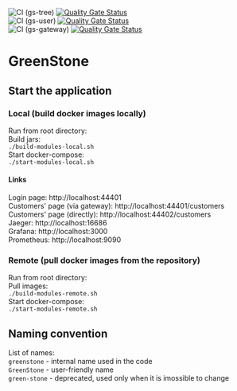 ![CI (gs-tree)](https://github.com/asamal/greenstone/workflows/CI%20(gs-tree)/badge.svg)
[![Quality Gate Status](https://sonarcloud.io/api/project_badges/measure?project=gs-tree&metric=alert_status)](https://sonarcloud.io/dashboard?id=gs-tree)  
![CI (gs-user)](https://github.com/asamal/greenstone/workflows/CI%20(gs-user)/badge.svg)
[![Quality Gate Status](https://sonarcloud.io/api/project_badges/measure?project=gs-user&metric=alert_status)](https://sonarcloud.io/dashboard?id=gs-user)  
![CI (gs-gateway)](https://github.com/asamal/greenstone/workflows/CI%20(gs-gateway)/badge.svg)
[![Quality Gate Status](https://sonarcloud.io/api/project_badges/measure?project=gs-gateway&metric=alert_status)](https://sonarcloud.io/dashboard?id=gs-gateway)


# GreenStone

## Start the application

### Local (build docker images locally)

Run from root directory:  
Build jars:  
`./build-modules-local.sh`  
Start docker-compose:   
`./start-modules-local.sh`

#### Links
Login page:
http://localhost:44401  
Customers' page (via gateway):
http://localhost:44401/customers  
Customers' page (directly):
http://localhost:44402/customers  
Jaeger:
http://localhost:16686  
Grafana:
http://localhost:3000  
Prometheus:
http://localhost:9090  

### Remote (pull docker images from the repository)

Run from root directory:  
Pull images:  
`./build-modules-remote.sh`  
Start docker-compose:   
`./start-modules-remote.sh`

## Naming convention

List of names:  
`greenstone` - internal name used in the code  
`GreenStone` - user-friendly name  
`green-stone` - deprecated, used only when it is imossible to change  